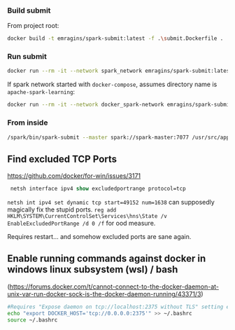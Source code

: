 

### Build submit
From project root:
```sh
docker build -t emragins/spark-submit:latest -f .\submit.Dockerfile .
```

### Run submit
```sh
docker run --rm -it --network spark_network emragins/spark-submit:latest /bin/sh
```

If spark network started with `docker-compose`, assumes directory name is `apache-spark-learning`:
```sh
docker run --rm -it --network docker_spark-network emragins/spark-submit:latest /bin/sh
```


### From inside
```sh
/spark/bin/spark-submit --master spark://spark-master:7077 /usr/src/app/raginsspark_2.11-1.0.jar
```

## Find excluded TCP Ports
https://github.com/docker/for-win/issues/3171
```ps
 netsh interface ipv4 show excludedportrange protocol=tcp
```

`netsh int ipv4 set dynamic tcp start=49152 num=1638` can supposedly magically fix the stupid ports.
`reg add HKLM\SYSTEM\CurrentControlSet\Services\hns\State /v EnableExcludedPortRange /d 0 /f` for ood measure.

Requires restart... and somehow excluded ports are sane again.

## Enable running commands against docker in windows linux subsystem (wsl) / bash

(https://forums.docker.com/t/cannot-connect-to-the-docker-daemon-at-unix-var-run-docker-sock-is-the-docker-daemon-running/43371/3)
```sh
#Requires "Expose daemon on tcp://localhost:2375 without TLS" setting enabled in Docker Desktop
echo "export DOCKER_HOST='tcp://0.0.0.0:2375'" >> ~/.bashrc
source ~/.bashrc
```